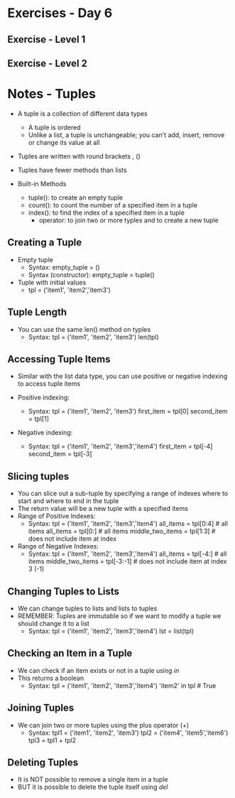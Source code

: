 <!-- Day 6: 30 Days of python programming -->

# Exercises - Day 6
## Exercise - Level 1

## Exercise - Level 2



# Notes - Tuples
- A tuple is a collection of different data types
    - A tuple is ordered
    - Unlike a list, a tuple is unchangeable; you can't add, insert, remove or change its value at all
- Tuples are written with round brackets , ()
- Tuples have fewer methods than lists

- Built-in Methods
    - tuple(): to create an empty tuple
    - count(): to count the number of a specified item in a tuple
    - index(): to find the index of a specified item in a tuple
        - operator: to join two or more typles and to create a new tuple

## Creating a Tuple
- Empty tuple
    - Syntax: empty_tuple = ()
    - Syntax (constructor): empty_tuple = tuple()
- Tuple with initial values
    - tpl = ('item1', 'item2','item3')

## Tuple Length
- You can use the same len() method on typles
    - Syntax:   tpl = ('item1', 'item2', 'item3')
                len(tpl)

## Accessing Tuple Items
- Similar with the list data type, you can use positive or negative indexing to access tuple items
- Positive indexing:
    - Syntax:   tpl = ('item1', 'item2', 'item3')
                first_item = tpl[0]
                second_item = tpl[1]
    
- Negative indexing:
    - Syntax:   tpl = ('item1', 'item2', 'item3','item4')
                first_item = tpl[-4]
                second_item = tpl[-3]

## Slicing tuples
- You can slice out a sub-tuple by specifying a range of indexes where to start and where to end in the tuple
- The return value will be a new tuple with a specified items
- Range of Positive Indexes:
    - Syntax:   tpl = ('item1', 'item2', 'item3','item4')
                all_items = tpl[0:4]         # all items
                all_items = tpl[0:]         # all items
                middle_two_items = tpl[1:3]  # does not include item at index 
- Range of Negative Indexes:
    - Syntax:   tpl = ('item1', 'item2', 'item3','item4')
                all_items = tpl[-4:]         # all items
                middle_two_items = tpl[-3:-1]  # does not include item at index 3 (-1)

## Changing Tuples to Lists
- We can change tuples to lists and lists to tuples
- REMEMBER: Tuples are immutable so if we want to modify a tuple we should change it to a list
    - Syntax:   tpl = ('item1', 'item2', 'item3','item4')
                lst = list(tpl)

## Checking an Item in a Tuple
- We can check if an item exists or not in a tuple using <i>in</i>
- This returns a boolean
    - Syntax:   tpl = ('item1', 'item2', 'item3','item4')
                'item2' in tpl # True

## Joining Tuples
- We can join two or more tuples using the plus operator (+)
     - Syntax:  tpl1 = ('item1', 'item2', 'item3')
                tpl2 = ('item4', 'item5','item6')
                tpl3 = tpl1 + tpl2

## Deleting Tuples
- It is NOT possible to remove a single item in a tuple
- BUT it is possible to delete the tuple itself using <i>del</i>


